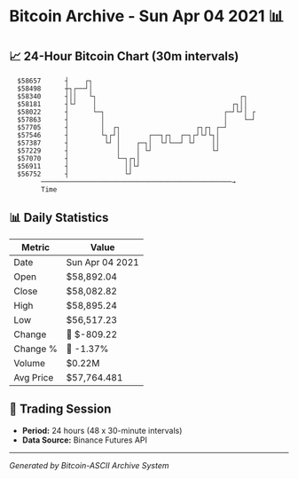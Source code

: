 # Bitcoin Archive - Sun Apr 04 2021 📊

## 📈 24-Hour Bitcoin Chart (30m intervals)

```
  $58657      ┤    ┌┐                                          
  $58498      ┼┐┌──┘│                                          
  $58340      ┤││   └┐                                    ┌┐   
  $58181      ┤└┘    │                                  ┌┐││   
  $58022      ┤      └─┐                              ┌─┘└┘│ ┌ 
  $57863      ┤        │                              │    └─┘ 
  $57705      ┤        │  ┌┐                   ┌┐┌┐ ┌─┘        
  $57546      ┤        └┐┌┘│       ┌──┐┌┐  ┌─┐┌┘└┘└┐│          
  $57387      ┤         └┘ │    ┌─┐│  └┘└──┘ └┘    ││          
  $57229      ┤            │    │ └┘               └┘          
  $57070      ┤            └─┐┌┐│                              
  $56911      ┤              ││└┘                              
  $56752      ┤              └┘                                
        ────────────────────────────────────────────────→
        Time
```

## 📊 Daily Statistics

| Metric | Value |
|--------|-------|
| Date | Sun Apr 04 2021 |
| Open | $58,892.04 |
| Close | $58,082.82 |
| High | $58,895.24 |
| Low | $56,517.23 |
| Change | 🔴 $-809.22 |
| Change % | 🔴 -1.37% |
| Volume | $0.22M |
| Avg Price | $57,764.481 |

## 📅 Trading Session

- **Period:** 24 hours (48 x 30-minute intervals)
- **Data Source:** Binance Futures API

---
*Generated by Bitcoin-ASCII Archive System*
